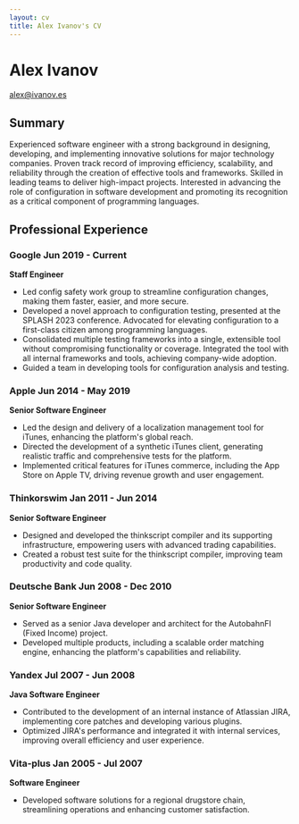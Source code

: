 ```yaml
---
layout: cv
title: Alex Ivanov's CV
---
```

# Alex Ivanov
<div id="webaddress">
<a href="alex@ivanov.es">alex@ivanov.es</a>
</div>

## Summary

Experienced software engineer with a strong background in designing, developing, and implementing innovative solutions for major technology companies. Proven track record of improving efficiency, scalability, and reliability through the creation of effective tools and frameworks. Skilled in leading teams to deliver high-impact projects. Interested in advancing the role of configuration in software development and promoting its recognition as a critical component of programming languages.

## Professional Experience

### Google  Jun 2019 - Current
**Staff Engineer**
- Led config safety work group to streamline configuration changes, making them faster, easier, and more secure.
- Developed a novel approach to configuration testing, presented at the SPLASH 2023 conference. Advocated for elevating configuration to a first-class citizen among programming languages.
- Consolidated multiple testing frameworks into a single, extensible tool without compromising functionality or coverage. Integrated the tool with all internal frameworks and tools, achieving company-wide adoption.
- Guided a team in developing tools for configuration analysis and testing.

### Apple Jun 2014 - May 2019
**Senior Software Engineer** 
- Led the design and delivery of a localization management tool for iTunes, enhancing the platform's global reach.
- Directed the development of a synthetic iTunes client, generating realistic traffic and comprehensive tests for the platform.
- Implemented critical features for iTunes commerce, including the App Store on Apple TV, driving revenue growth and user engagement.

### Thinkorswim Jan 2011 - Jun 2014
**Senior Software Engineer** 
- Designed and developed the thinkscript compiler and its supporting infrastructure, empowering users with advanced trading capabilities.
- Created a robust test suite for the thinkscript compiler, improving team productivity and code quality.

### Deutsche Bank Jun 2008 - Dec 2010
**Senior Software Engineer** 
- Served as a senior Java developer and architect for the AutobahnFI (Fixed Income) project.
- Developed multiple products, including a scalable order matching engine, enhancing the platform's capabilities and reliability.

### Yandex Jul 2007 - Jun 2008
**Java Software Engineer** 
- Contributed to the development of an internal instance of Atlassian JIRA, implementing core patches and developing various plugins.
- Optimized JIRA's performance and integrated it with internal services, improving overall efficiency and user experience.

### Vita-plus Jan 2005 - Jul 2007
**Software Engineer** 
- Developed software solutions for a regional drugstore chain, streamlining operations and enhancing customer satisfaction.

